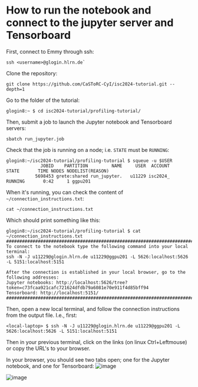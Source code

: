 # How to run the notebook and connect to the jupyter server and Tensorboard
First, connect to Emmy through ssh:
```
ssh <username>@glogin.hlrn.de`
```
Clone the repository: 
```
git clone https://github.com/CaSToRC-CyI/isc2024-tutorial.git --depth=1
```
Go to the folder of the tutorial:
```
glogin8:~ $ cd isc2024-tutorial/profiling-tutorial/
```
Then, submit a job to launch the Jupyter notebook and Tensorboard servers:  
```
sbatch run_jupyter.job
```

Check that the job is running on a node; i.e. `STATE` must be `RUNNING`:
```
glogin8:~/isc2024-tutorial/profiling-tutorial $ squeue -u $USER
             JOBID    PARTITION         NAME     USER  ACCOUNT     STATE       TIME NODES NODELIST(REASON)
           5698453 grete:shared run_jupyter.   u11229 isc2024_   RUNNING       0:42     1 ggpu201
```
When it's running, you can check the content of `~/connection_instructions.txt`:
```
cat ~/connection_instructions.txt
```
Which should print something like this:
```
glogin8:~/isc2024-tutorial/profiling-tutorial $ cat ~/connection_instructions.txt 
##################################################################################################
To connect to the notebook type the following command into your local terminal:
ssh -N -J u11229@glogin.hlrn.de u11229@ggpu201 -L 5626:localhost:5626 -L 5151:localhost:5151

After the connection is established in your local browser, go to the following addresses:
Jupyter notebooks: http://localhost:5626/tree?token=c73fcaa921cafc721624dfdb79a6081e70e911f4d85bff94
Tensorboard: http://localhost:5151/
##################################################################################################
```

Then, open a new local terminal, and follow the connection instructions from the output file.
I.e., first:
```
<local-laptop> $ ssh -N -J u11229@glogin.hlrn.de u11229@ggpu201 -L 5626:localhost:5626 -L 5151:localhost:5151
```
Then in your previous terminal, click on the links (on linux Ctrl+Leftmouse) or copy the URL's to your browser.

In your browser, you should see two tabs open; one for the Jupyter notebook, and one for Tensorboard:
![image](https://github.com/CaSToRC-CyI/isc2024-tutorial/assets/5969044/96d6b396-2d08-45b8-84ed-a5ccfb737b38)

![image](https://github.com/CaSToRC-CyI/isc2024-tutorial/assets/5969044/8c0d7814-284b-4611-866f-854cee7be740)

